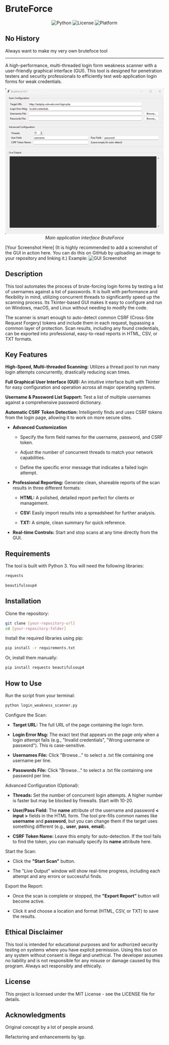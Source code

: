 # BruteForce
<div align="center">
  <img src="https://img.shields.io/badge/Python-3.8+-blue.svg" alt="Python">
  <img src="https://img.shields.io/badge/License-MIT-yellow.svg" alt="License">
  <img src="https://img.shields.io/badge/Platform-Windows%20%7C%20Linux%20%7C%20macOS-lightgrey.svg" alt="Platform">
</div>

## No History
Always want to make my very own brutefoce tool

-----

A high-performance, multi-threaded login form weakness scanner with a user-friendly graphical interface (GUI). This tool is designed for penetration testers and security professionals to efficiently test web application login forms for weak credentials.

<p align="center">
  <img src="screenshot.png" alt="BruteForce GUI" width="600">
  <br>
  <i>Main application interface</i>
  <em>BruteForce</em>
</p>




[Your Screenshot Here]
(It is highly recommended to add a screenshot of the GUI in action here. You can do this on GitHub by uploading an image to your repository and linking it.)
Example: ![GUI Screenshot](scanner_gui.png)

## Description
This tool automates the process of brute-forcing login forms by testing a list of usernames against a list of passwords. It is built with performance and flexibility in mind, utilizing concurrent threads to significantly speed up the scanning process. Its Tkinter-based GUI makes it easy to configure and run on Windows, macOS, and Linux without needing to modify the code.

The scanner is smart enough to auto-detect common CSRF (Cross-Site Request Forgery) tokens and include them in each request, bypassing a common layer of protection. Scan results, including any found credentials, can be exported into professional, easy-to-read reports in HTML, CSV, or TXT formats.

## Key Features
**High-Speed, Multi-threaded Scanning:** Utilizes a thread pool to run many login attempts concurrently, drastically reducing scan times.

**Full Graphical User Interface (GUI):** An intuitive interface built with Tkinter for easy configuration and operation across all major operating systems.

**Username & Password List Support:** Test a list of multiple usernames against a comprehensive password dictionary.

**Automatic CSRF Token Detection:** Intelligently finds and uses CSRF tokens from the login page, allowing it to work on more secure sites.

- **Advanced Customization**
  - Specify the form field names for the username, password, and CSRF token.

  - Adjust the number of concurrent threads to match your network capabilities.

  - Define the specific error message that indicates a failed login attempt.

- **Professional Reporting:** Generate clean, shareable reports of the scan results in three different formats:

  - **HTML:** A polished, detailed report perfect for clients or management.

  - **CSV:** Easily import results into a spreadsheet for further analysis.

  - **TXT:** A simple, clean summary for quick reference.

- **Real-time Controls:** Start and stop scans at any time directly from the GUI.

## Requirements
The tool is built with Python 3. You will need the following libraries:
```bash
requests
```
```bash
beautifulsoup4
```
## Installation
Clone the repository:
```bash
git clone [your-repository-url]
cd [your-repository-folder]
```
Install the required libraries using pip:
```bash
pip install -r requirements.txt
```
 Or, install them manually:
```bash
pip install requests beautifulsoup4
```

## How to Use
Run the script from your terminal:
```bash
python login_weakness_scanner.py
```
Configure the Scan:

  - **Target URL:** The full URL of the page containing the login form.

  - **Login Error Msg:** The exact text that appears on the page only when a login attempt fails (e.g., "Invalid credentials", "Wrong username or password"). This is case-sensitive.

  - **Usernames File:** Click "Browse..." to select a .txt file containing one username per line.

  - **Passwords File:** Click "Browse..." to select a .txt file containing one password per line.

Advanced Configuration (Optional):

- **Threads:** Set the number of concurrent login attempts. A higher number is faster but may be blocked by firewalls. Start with 10-20.

- **User/Pass Field:** The **name** attribute of the username and password **< input >** fields in the HTML form. The tool pre-fills common names like **username** and **password**, but you can change them if the target uses something different (e.g., **user**, **pass**, **email**).

- **CSRF Token Name:** Leave this empty for auto-detection. If the tool fails to find the token, you can manually specify its **name** attribute here.

Start the Scan:

-  Click the **"Start Scan"** button.

-  The "Live Output" window will show real-time progress, including each attempt and any errors or successful finds.

Export the Report:

-  Once the scan is complete or stopped, the **"Export Report"** button will become active.

-  Click it and choose a location and format (HTML, CSV, or TXT) to save the results.

## Ethical Disclaimer
This tool is intended for educational purposes and for authorized security testing on systems where you have explicit permission. Using this tool on any system without consent is illegal and unethical. The developer assumes no liability and is not responsible for any misuse or damage caused by this program. Always act responsibly and ethically.

## License
This project is licensed under the MIT License - see the LICENSE file for details.

## Acknowledgments
Original concept by a lot of people around.

Refactoring and enhancements by lgp.
